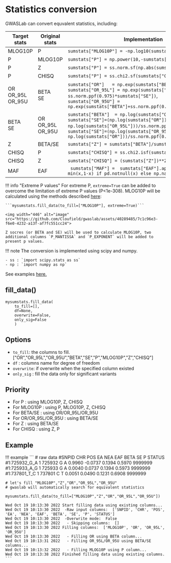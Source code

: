 # Statistics conversion

GWASLab can convert equvalent statistics, including:

| Target stats               | Original stats              | Implementation                                                                                                                                                                                                                                     |
|----------------------------|-----------------------------|----------------------------------------------------------------------------------------------------------------------------------------------------------------------------------------------------------------------------------------------------|
| MLOG10P                    | P                           | `sumstats["MLOG10P"] = -np.log10(sumstats["P"])`                                                                                                                                                                                                   |
| P                          | MLOG10P                     | `sumstats["P"] = np.power(10,-sumstats["MLOG10P"])`                                                                                                                                                                                                |
| P                          | Z                           | `sumstats["P"] = ss.norm.sf(np.abs(sumstats["Z"])) * 2`                                                                                                                                                                                            |
| P                          | CHISQ                       | `sumstats["P"] = ss.chi2.sf(sumstats["CHISQ"], 1)`                                                                                                                                                                                                 |
| OR<br />OR_95L<br />OR_95U | BETA<br />SE                | `sumstats["OR"]   = np.exp(sumstats["BETA"])`, <br /> `sumstats["OR_95L"] = np.exp(sumstats["BETA"]-ss.norm.ppf(0.975)*sumstats["SE"])`, <br /> `sumstats["OR_95U"] = np.exp(sumstats["BETA"]+ss.norm.ppf(0.975)*sumstats["SE"])`                  |
| BETA <br /> SE             | OR <br />OR_95L<br />OR_95U | `sumstats["BETA"]  = np.log(sumstats["OR"])  `, <br /> `sumstats["SE"]=(np.log(sumstats["OR"]) - np.log(sumstats["OR_95L"]))/ss.norm.ppf(0.975)`, <br /> `sumstats["SE"]=(np.log(sumstats["OR_95U"]) - np.log(sumstats["OR"]))/ss.norm.ppf(0.975)` |
| Z                          | BETA/SE                     | `sumstats["Z"] = sumstats["BETA"]/sumstats["SE"]`                                                                                                                                                                                                  |
| CHISQ                      | P                           | `sumstats["CHISQ"] = ss.chi2.isf(sumstats["P"], 1)`                                                                                                                                                                                                |
| CHISQ                      | Z                           | `sumstats["CHISQ"] = (sumstats["Z"])**2`                                                                                                                                                                                                           |
| MAF                        | EAF                         | ` sumstats["MAF"] =  sumstats["EAF"].apply(lambda x: min(x,1-x) if pd.notnull(x) else np.nan)`                                                                                                                                                     |


!!! info "Extreme P values"
    For extreme P, `extreme=True` can be added to overcome the limitation of extreme P values (P<1e-308). MLOG10P will be calculated using the methods described [here](https://stackoverflow.com/questions/46416027/how-to-compute-p-values-from-z-scores-in-r-when-the-z-score-is-large-pvalue-muc/46416222#46416222):
    
    ```mysumstats.fill_data(to_fill=["MLOG10P"], extreme=True)```
    
    <img width="446" alt="image" src="https://github.com/Cloufield/gwaslab/assets/40289485/7c1c96e3-f6e0-4232-a13f-af7fc551cc24">

    Z socres (or BETA and SE) will be used to calculate MLOG10P, two additional columns `P_MANTISSA` and `P_EXPONENT` will be added to present p values. 
    

!!! note
    The conversion is implemented using scipy and numpy.
    
    - ss : `import scipy.stats as ss`
    - np : `import numpy as np`

See examples [here.](https://cloufield.github.io/gwaslab/utility_data_conversion/)

## fill_data()

```
mysumstats.fill_data( 
    to_fill=[],
    df=None,
    overwrite=False,
    only_sig=False
    )
```

## Options

- `to_fill`: the columns to fill. ["OR","OR_95L","OR_95U","BETA","SE","P","MLOG10P","Z","CHISQ"]
- `df` : columns name for degree of freedom
- `overwrite`: if overwrite when the specified column existed
- `only_sig` : fill the data only for significant variants

## Priority

- For P : using MLOG10P, Z, CHISQ 
- For MLOG10P : using P, MLOG10P, Z, CHISQ 
- For BETA/SE : using OR/OR_95L/OR_95U
- For OR/OR_95L/OR_95U : using BETA/SE
- For Z : using BETA/SE
- For CHISQ : using  Z, P

## Example

!!! example
    ```
    # raw data
    #SNPID	CHR	POS	EA	NEA	EAF	BETA	SE	P	STATUS
    #1:725932_G_A	1	725932	G	A	0.9960	-0.0737	0.1394	0.5970	9999999
    #1:725933_A_G	1	725933	G	A	0.0040	0.0737	0.1394	0.5973	9999999
    #1:737801_T_C	1	737801	C	T	0.0051	0.0490	0.1231	0.6908	9999999
    
    # let's fill "MLOG10P","Z","OR","OR_95L","OR_95U"
    # gwaslab will automatically search for equivalent statistics
    
    mysumstats.fill_data(to_fill=["MLOG10P","Z","OR","OR_95L","OR_95U"])
    
    Wed Oct 19 10:13:30 2022 Start filling data using existing columns...
    Wed Oct 19 10:13:30 2022  -Raw input columns:  ['SNPID', 'CHR', 'POS', 'EA', 'NEA', 'EAF', 'BETA', 'SE', 'P', 'STATUS']
    Wed Oct 19 10:13:30 2022  -Overwrite mode:  False
    Wed Oct 19 10:13:30 2022   - Skipping columns:  []
    Wed Oct 19 10:13:30 2022 Filling columns:  ['MLOG10P', 'OR', 'OR_95L', 'OR_95U']
    Wed Oct 19 10:13:30 2022   - Filling OR using BETA column...
    Wed Oct 19 10:13:31 2022   - Filling OR_95L/OR_95U using BETA/SE columns...
    Wed Oct 19 10:13:32 2022   - Filling MLOG10P using P column...
    Wed Oct 19 10:13:38 2022 Finished filling data using existing columns.
    ```